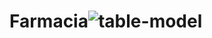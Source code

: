 # Farmacia![table-model](https://user-images.githubusercontent.com/105953108/177994101-7f69f3c7-e3f8-4d59-881d-cf7fa229435c.png)

